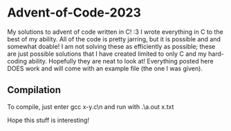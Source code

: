 # Advent-of-Code-2023
My solutions to advent of code written in C! :3
I wrote everything in C to the best of my ability. All of the code is pretty jarring, but it is possible and and somewhat doable! I am not solving these as efficiently as possible; these are just possible solutions that I have created limited to only C and my hard-coding ability.
Hopefully they are neat to look at! Everything posted here DOES work and will come with an example file (the one I was given).

## Compilation
To compile, just enter gcc x-y.c\n
and run with .\a.out x.txt

Hope this stuff is interesting!

